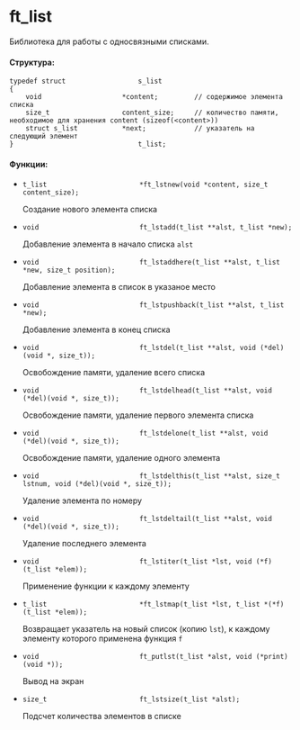 # ft_list

Библиотека для работы с односвязными списками.

#### Структура:
```
typedef struct                  s_list
{
	void                    *content;         // содержимое элемента списка
	size_t                  content_size;     // количество памяти, необходимое для хранения content (sizeof(<content>))
	struct s_list           *next;            // указатель на следующий элемент
}                               t_list;
```

#### Функции:

* `t_list                       *ft_lstnew(void *content, size_t content_size);`
  
  Создание нового элемента списка

* `void                         ft_lstadd(t_list **alst, t_list *new);`
  
  Добавление элемента в начало списка `alst`
  
* `void                         ft_lstaddhere(t_list **alst, t_list *new, size_t position);`
  
  Добавление элемента в список в указаное место

* `void                         ft_lstpushback(t_list **alst, t_list *new);`
  
  Добавление элемента в конец списка

* `void                         ft_lstdel(t_list **alst, void (*del)(void *, size_t));`
  
  Освобождение памяти, удаление всего списка

* `void                         ft_lstdelhead(t_list **alst, void (*del)(void *, size_t));`
  
  Освобождение памяти, удаление первого элемента списка

* `void                         ft_lstdelone(t_list **alst, void (*del)(void *, size_t));`
  
  Освобождение памяти, удаление одного элемента

* `void                         ft_lstdelthis(t_list **alst, size_t lstnum, void (*del)(void *, size_t));`
  
  Удаление элемента по номеру

* `void                         ft_lstdeltail(t_list **alst, void (*del)(void *, size_t));`
  
  Удаление последнего элемента

* `void                         ft_lstiter(t_list *lst, void (*f)(t_list *elem));`
  
  Применение функции к каждому элементу

* `t_list                       *ft_lstmap(t_list *lst, t_list *(*f)(t_list *elem));`
  
  Возвращает указатель на новый список (копию `lst`), к каждому элементу которого применена функция `f`

* `void                         ft_putlst(t_list *alst, void (*print)(void *));`
  
  Вывод на экран

* `size_t                       ft_lstsize(t_list *alst);`
  
  Подсчет количества элементов в списке
